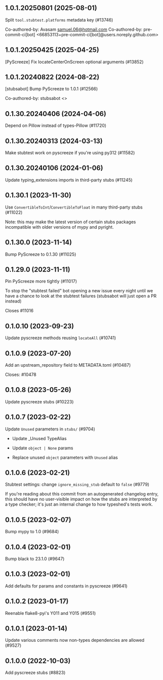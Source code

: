 ## 1.0.1.20250801 (2025-08-01)

Split `tool.stubtest.platforms` metadata key (#13746)

Co-authored-by: Avasam <samuel.06@hotmail.com>
Co-authored-by: pre-commit-ci[bot] <66853113+pre-commit-ci[bot]@users.noreply.github.com>

## 1.0.1.20250425 (2025-04-25)

[PyScreeze] Fix locateCenterOnScreen optional arguments (#13852)

## 1.0.1.20240822 (2024-08-22)

[stubsabot] Bump PyScreeze to 1.0.1 (#12566)

Co-authored-by: stubsabot <>

## 0.1.30.20240406 (2024-04-06)

Depend on Pillow instead of types-Pillow (#11720)

## 0.1.30.20240313 (2024-03-13)

Make stubtest work on pyscreeze if you're using py312 (#11582)

## 0.1.30.20240106 (2024-01-06)

Update typing_extensions imports in third-party stubs (#11245)

## 0.1.30.1 (2023-11-30)

Use `ConvertibleToInt`/`ConvertibleToFloat` in many third-party stubs (#11022)

Note: this may make the latest version of certain stubs packages incompatible with older versions of mypy and pyright.

## 0.1.30.0 (2023-11-14)

Bump PyScreeze to 0.1.30 (#11025)

## 0.1.29.0 (2023-11-11)

Pin PyScreeze more tightly (#11017)

To stop the "stubtest failed" bot opening a new issue every night until we have a chance to look at the stubtest failures (stubsabot will just open a PR instead)

Closes #11016

## 0.1.0.10 (2023-09-23)

Update pyscreeze methods reusing `locateAll` (#10741)

## 0.1.0.9 (2023-07-20)

Add an upstream_repository field to METADATA.toml (#10487)

Closes: #10478

## 0.1.0.8 (2023-05-26)

Update pyscreeze stubs (#10223)

## 0.1.0.7 (2023-02-22)

Update `Unused` parameters in `stubs/` (#9704)

* Update _Unused TypeAlias

* Update `object | None` params

* Replace unused `object` parameters with `Unused` alias

## 0.1.0.6 (2023-02-21)

Stubtest settings: change `ignore_missing_stub` default to `false` (#9779)

If you're reading about this commit from an autogenerated changelog entry, this should have no user-visible impact on how the stubs are interpreted by a type checker; it's just an internal change to how typeshed's tests work.

## 0.1.0.5 (2023-02-07)

Bump mypy to 1.0 (#9684)

## 0.1.0.4 (2023-02-01)

Bump black to 23.1.0 (#9647)

## 0.1.0.3 (2023-02-01)

Add defaults for params and constants in pyscreeze (#9641)

## 0.1.0.2 (2023-01-17)

Reenable flake8-pyi's Y011 and Y015 (#9551)

## 0.1.0.1 (2023-01-14)

Update various comments now non-types dependencies are allowed (#9527)

## 0.1.0.0 (2022-10-03)

Add pyscreeze stubs (#8823)

